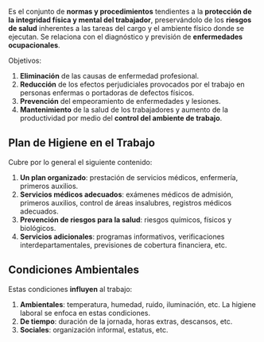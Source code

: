 Es el conjunto de **normas y procedimientos** tendientes a la **protección de la integridad física y mental del trabajador**, preservándolo de los **riesgos de salud** inherentes a las tareas del cargo y el ambiente físico donde se ejecutan. Se relaciona con el diagnóstico y previsión de **enfermedades ocupacionales**.

Objetivos:

1. **Eliminación** de las causas de enfermedad profesional.
2. **Reducción** de los efectos perjudiciales provocados por el trabajo en personas enfermas o portadoras de defectos físicos.
3. **Prevención** del empeoramiento de enfermedades y lesiones.
4. **Mantenimiento** de la salud de los trabajadores y aumento de la productividad por medio del **control del ambiente de trabajo**.

## Plan de Higiene en el Trabajo

Cubre por lo general el siguiente contenido:

1. **Un plan organizado**: prestación de servicios médicos, enfermería, primeros auxilios.
2. **Servicios médicos adecuados**: exámenes médicos de admisión, primeros auxilios, control de áreas insalubres, registros médicos adecuados.
3. **Prevención de riesgos para la salud**: riesgos químicos, físicos y biológicos.
4. **Servicios adicionales**: programas informativos, verificaciones interdepartamentales, previsiones de cobertura financiera, etc.

## Condiciones Ambientales

Estas condiciones **influyen** al trabajo:

1. **Ambientales**: temperatura, humedad, ruido, iluminación, etc. La higiene laboral se enfoca en estas condiciones.
2. **De tiempo**: duración de la jornada, horas extras, descansos, etc.
3. **Sociales**: organización informal, estatus, etc.
